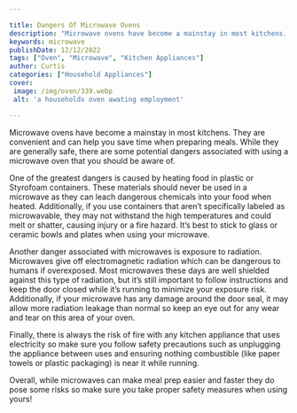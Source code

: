 ```yaml
---

title: Dangers Of Microwave Ovens
description: "Microwave ovens have become a mainstay in most kitchens. They are convenient and can help you save time when preparing meals. Whil...find out now"
keywords: microwave
publishDate: 12/12/2022
tags: ["Oven", "Microwave", "Kitchen Appliances"]
author: Curtis
categories: ["Household Appliances"]
cover: 
 image: /img/oven/339.webp
 alt: 'a households oven awating employment'

---
```


Microwave ovens have become a mainstay in most kitchens. They are convenient and can help you save time when preparing meals. While they are generally safe, there are some potential dangers associated with using a microwave oven that you should be aware of.

One of the greatest dangers is caused by heating food in plastic or Styrofoam containers. These materials should never be used in a microwave as they can leach dangerous chemicals into your food when heated. Additionally, if you use containers that aren’t specifically labeled as microwavable, they may not withstand the high temperatures and could melt or shatter, causing injury or a fire hazard. It’s best to stick to glass or ceramic bowls and plates when using your microwave.

Another danger associated with microwaves is exposure to radiation. Microwaves give off electromagnetic radiation which can be dangerous to humans if overexposed. Most microwaves these days are well shielded against this type of radiation, but it’s still important to follow instructions and keep the door closed while it’s running to minimize your exposure risk. Additionally, if your microwave has any damage around the door seal, it may allow more radiation leakage than normal so keep an eye out for any wear and tear on this area of your oven. 

Finally, there is always the risk of fire with any kitchen appliance that uses electricity so make sure you follow safety precautions such as unplugging the appliance between uses and ensuring nothing combustible (like paper towels or plastic packaging) is near it while running. 

Overall, while microwaves can make meal prep easier and faster they do pose some risks so make sure you take proper safety measures when using yours!
